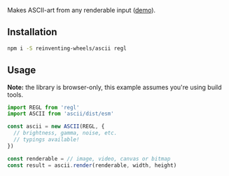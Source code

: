Makes ASCII-art from any renderable input
([demo](//reinventing-wheels.github.io/ascii/demo/)).

## Installation

```sh
npm i -S reinventing-wheels/ascii regl
```

## Usage

**Note:** the library is browser-only, this example assumes you're using build tools.

```js
import REGL from 'regl'
import ASCII from 'ascii/dist/esm'

const ascii = new ASCII(REGL, {
  // brightness, gamma, noise, etc.
  // typings available!
})

const renderable = // image, video, canvas or bitmap
const result = ascii.render(renderable, width, height)
```

